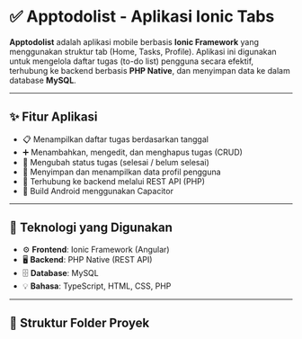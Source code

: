 # ✅ Apptodolist - Aplikasi Ionic Tabs

**Apptodolist** adalah aplikasi mobile berbasis **Ionic Framework** yang menggunakan struktur tab (Home, Tasks, Profile). Aplikasi ini digunakan untuk mengelola daftar tugas (to-do list) pengguna secara efektif, terhubung ke backend berbasis **PHP Native**, dan menyimpan data ke dalam database **MySQL**.

---

## ✨ Fitur Aplikasi

- 📋 Menampilkan daftar tugas berdasarkan tanggal
- ➕ Menambahkan, mengedit, dan menghapus tugas (CRUD)
- 🔄 Mengubah status tugas (selesai / belum selesai)
- 👤 Menyimpan dan menampilkan data profil pengguna
- 🔌 Terhubung ke backend melalui REST API (PHP)
- 📱 Build Android menggunakan Capacitor

---

## 🧰 Teknologi yang Digunakan

- ⚙️ **Frontend**: Ionic Framework (Angular)
- 🖥️ **Backend**: PHP Native (REST API)
- 🗄️ **Database**: MySQL
- 💡 **Bahasa**: TypeScript, HTML, CSS, PHP

---

## 📁 Struktur Folder Proyek


